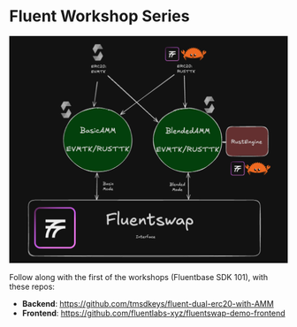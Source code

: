 # Fluent Workshop Series

![Fluentswap Project](Workshop.png)

Follow along with the first of the workshops (Fluentbase SDK 101), with these repos:

- **Backend**: https://github.com/tmsdkeys/fluent-dual-erc20-with-AMM
- **Frontend**: https://github.com/fluentlabs-xyz/fluentswap-demo-frontend
